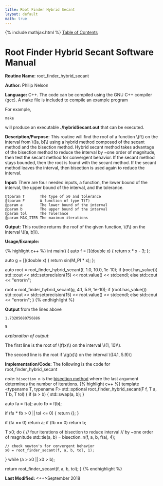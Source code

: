 ```yaml
---
title: Root Finder Hybrid Secant
layout: default
math: true
---
```

{% include mathjax.html %}
<a href="https://philipnelson5.github.io/math4610/SoftwareManual"> Table of Contents </a>
# Root Finder Hybrid Secant Software Manual

**Routine Name:** root_finder_hybrid_secant

**Author:** Philip Nelson

**Language:** C++. The code can be compiled using the GNU C++ compiler (gcc). A make file is included to compile an example program

For example,

```
make
```

will produce an executable **./hybridSecant.out** that can be executed.

**Description/Purpose:** This routine will find the roof of a function \\(f\\) on the interval from \\([a, b]\\) using a hybrid method composed of the secant method and the bisection method. Hybrid secant method takes advantage of the bisection method to reduce the interval by ~one order of magnitude, then test the secant method for convergent behavior. If the secant method stays bounded, then the root is found with the secant method. If the secant method leaves the interval, then bisection is used again to reduce the interval.

**Input:** There are four needed inputs, a function, the lower bound of the interval, the upper bound of the interval, and the tolerance.

```
@tparam T       The type of x0 and tolerance
@tparam F       A function of type T(T)
@param a        The lower bound of the interval
@param b        The upper bound of the interval
@param tol      The Tolerance
@param MAX_ITER The maximum iterations
```

**Output:** This routine returns the roof of the given function, \\(f\\) on the interval \\([a, b]\\).

**Usage/Example:**

{% highlight c++ %}
int main()
{
  auto f = [](double x) { return x * x - 3; };

  auto g = [](double x) { return sin(M_PI * x); };

  auto root = root_finder_hybrid_secant(f, 1.0, 10.0, 1e-10);
  if (root.has_value())
    std::cout << std::setprecision(15) << root.value() << std::endl;
  else
    std::cout << "error\n";

  root = root_finder_hybrid_secant(g, 4.1, 5.9, 1e-10);
  if (root.has_value())
    std::cout << std::setprecision(15) << root.value() << std::endl;
  else
    std::cout << "error\n";
}
{% endhighlight %}

**Output** from the lines above
```
1.73205080756886

5
```

_explanation of output_:

The first line is the root of \\(f(x)\\) on the interval \\((1, 10)\\).

The second line is the root if \\(g(x)\\) on the interval \\((4.1, 5.9)\\)

**Implementation/Code:** The following is the code for root_finder_hybrid_secant

_note_: `bisection_n` is the [bisection method](../5-bisection/manual.md) where the last argument determines the number of iterations.
{% highlight c++ %}
template <typename T, typename F>
std::optional<T> root_finder_hybrid_secant(F f, T a, T b, T tol)
{
  if (a > b)
  {
    std::swap(a, b);
  }

  auto fa = f(a);
  auto fb = f(b);

  if (fa * fb > 0 || tol <= 0)
  {
    return {};
  }

  if (fa == 0) return a;
  if (fb == 0) return b;

  T x0;
  do
  {
    // four iterations of bisection to reduce interval
    // by ~one order of magnitude
    std::tie(a, b) = bisection_n(f, a, b, f(a), 4);

    // check newton's for convergent behavior
    x0 = root_finder_secant(f, a, b, tol, 1);

  } while (a > x0 || x0 > b);

  return root_finder_secant(f, a, b, tol);
}
{% endhighlight %}

**Last Modified:** <++>September 2018
